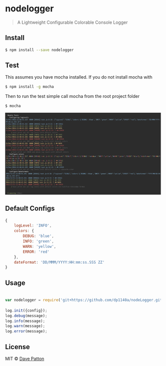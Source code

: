 #  nodelogger

> A Lightweight Configurable Colorable Console Logger


## Install

```sh
$ npm install --save nodelogger
```

## Test

This assumes you have mocha installed.  If you do not install mocha with
```sh
$ npm install -g mocha
```
Then to run the test simple call mocha from the root project folder
```sh
$ mocha
```
![test output](docs/img1.png)

## Default Configs
```js
{
	logLevel: 'INFO',
    colors: {
        DEBUG: 'blue',
        INFO: 'green',
        WARN: 'yellow',
        ERROR: 'red'
    },
    dateFormat: 'DD/MMM/YYYY:HH:mm:ss.SSS ZZ'
}
```

## Usage

```js

var nodelogger = require('git+https://github.com/dp1140a/nodeLogger.git#master');

log.init({config});
log.debug(message);
log.info(message);
log.warn(message);
log.error(message);

```

## License

MIT © [Dave Patton]()
